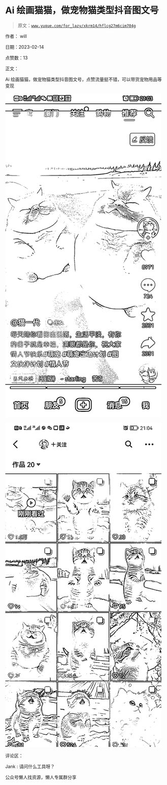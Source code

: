 # Ai 绘画猫猫，做宠物猫类型抖音图文号

> 原文：[`www.yuque.com/for_lazy/xkrm14/hflcg27m6cim704g`](https://www.yuque.com/for_lazy/xkrm14/hflcg27m6cim704g)



作者： will



日期：2023-02-14



点赞数：13



正文：



Ai 绘画猫猫，做宠物猫类型抖音图文号，点赞流量挺不错，可以带货宠物用品等变现



![](img/0d7af01ea98d1c9ff1c38c9fa1bb4cd4.png)  

![](img/c35cf8c01cff571c2aead8e82d5ff936.png)  

评论区：



Jank : 请问什么工具呀？



公众号懒人找资源，懒人专属群分享

